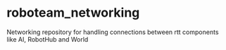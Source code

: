 # roboteam_networking
Networking repository for handling connections between rtt components like AI, RobotHub and World
